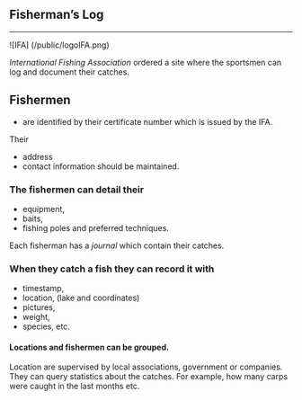 ## Fisherman’s Log
------------------------

![IFA]
(/public/logoIFA.png)

*International Fishing Association* ordered a site where the sportsmen can log and document their catches.

Fishermen
--------
* are identified by their certificate number which is issued by the IFA. 

Their 
* address
* contact
 information should be maintained. 

### The fishermen can detail their 
* equipment, 
* baits,
* fishing poles
and preferred techniques.
 
Each fisherman has a *journal* which contain their catches. 

### When they catch a fish they can record it with
* timestamp,
* location,
    (lake and coordinates) 
* pictures,
* weight,
* species, etc.

#### Locations and fishermen can be grouped. 

Location are supervised by local associations, government or
companies. They can query statistics about the catches. For example, how
many carps were caught in the last months etc.